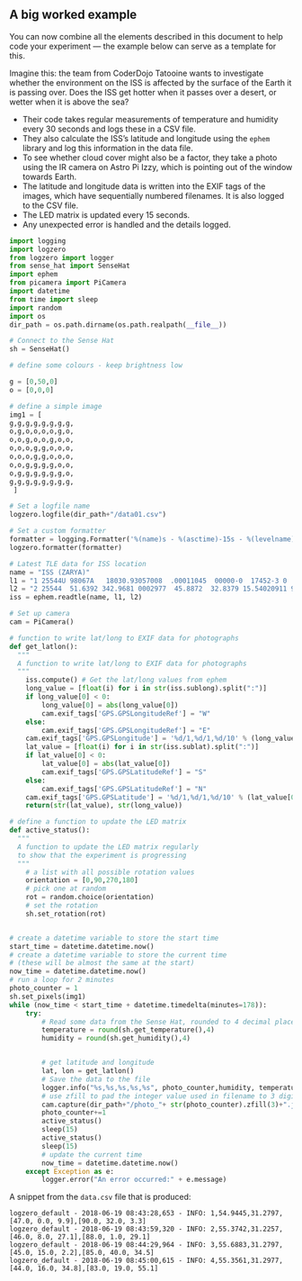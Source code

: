 ## A big worked example

You can now combine all the elements described in this document to help code your experiment — the example below can serve as a template for this.

Imagine this: the team from CoderDojo Tatooine wants to investigate whether the environment on the ISS is affected by the surface of the Earth it is passing over. Does the ISS get hotter when it passes over a desert, or wetter when it is above the sea?

+ Their code takes regular measurements of temperature and humidity every 30 seconds and logs these in a CSV file.
+ They also calculate the ISS’s latitude and longitude using the `ephem` library and log this information in the data file.
+ To see whether cloud cover might also be a factor, they take a photo using the IR camera on Astro Pi Izzy, which is pointing out of the window towards Earth.
+ The latitude and longitude data is written into the EXIF tags of the images, which have sequentially numbered filenames. It is also logged to the CSV file.
+ The LED matrix is updated every 15 seconds.
+ Any unexpected error is handled and the details logged.

```python
import logging
import logzero
from logzero import logger
from sense_hat import SenseHat
import ephem
from picamera import PiCamera
import datetime
from time import sleep
import random
import os
dir_path = os.path.dirname(os.path.realpath(__file__))

# Connect to the Sense Hat
sh = SenseHat()

# define some colours - keep brightness low

g = [0,50,0]
o = [0,0,0]

# define a simple image
img1 = [
g,g,g,g,g,g,g,g,
o,g,o,o,o,o,g,o,
o,o,g,o,o,g,o,o,
o,o,o,g,g,o,o,o,
o,o,o,g,g,o,o,o,
o,o,g,g,g,g,o,o,
o,g,g,g,g,g,g,o,
g,g,g,g,g,g,g,g,
 ]

# Set a logfile name
logzero.logfile(dir_path+"/data01.csv")

# Set a custom formatter
formatter = logging.Formatter('%(name)s - %(asctime)-15s - %(levelname)s: %(message)s');
logzero.formatter(formatter)

# Latest TLE data for ISS location
name = "ISS (ZARYA)"
l1 = "1 25544U 98067A   18030.93057008  .00011045  00000-0  17452-3 0  9997"
l2 = "2 25544  51.6392 342.9681 0002977  45.8872  32.8379 15.54020911 97174"
iss = ephem.readtle(name, l1, l2)

# Set up camera
cam = PiCamera()

# function to write lat/long to EXIF data for photographs
def get_latlon():
  """
  A function to write lat/long to EXIF data for photographs
  """
    iss.compute() # Get the lat/long values from ephem
    long_value = [float(i) for i in str(iss.sublong).split(":")]
    if long_value[0] < 0:
        long_value[0] = abs(long_value[0])
        cam.exif_tags['GPS.GPSLongitudeRef'] = "W"
    else:
        cam.exif_tags['GPS.GPSLongitudeRef'] = "E"
    cam.exif_tags['GPS.GPSLongitude'] = '%d/1,%d/1,%d/10' % (long_value[0], long_value[1], long_value[2]*10)
    lat_value = [float(i) for i in str(iss.sublat).split(":")]
    if lat_value[0] < 0:
        lat_value[0] = abs(lat_value[0])
        cam.exif_tags['GPS.GPSLatitudeRef'] = "S"
    else:
        cam.exif_tags['GPS.GPSLatitudeRef'] = "N"
    cam.exif_tags['GPS.GPSLatitude'] = '%d/1,%d/1,%d/10' % (lat_value[0], lat_value[1], lat_value[2]*10)
    return(str(lat_value), str(long_value))

# define a function to update the LED matrix
def active_status():
  """
  A function to update the LED matrix regularly
  to show that the experiment is progressing
  """
    # a list with all possible rotation values
    orientation = [0,90,270,180]
    # pick one at random
    rot = random.choice(orientation)
    # set the rotation
    sh.set_rotation(rot)


# create a datetime variable to store the start time
start_time = datetime.datetime.now()
# create a datetime variable to store the current time
# (these will be almost the same at the start)
now_time = datetime.datetime.now()
# run a loop for 2 minutes
photo_counter = 1
sh.set_pixels(img1)
while (now_time < start_time + datetime.timedelta(minutes=178)):
    try:
        # Read some data from the Sense Hat, rounded to 4 decimal places
        temperature = round(sh.get_temperature(),4)
        humidity = round(sh.get_humidity(),4)


        # get latitude and longitude
        lat, lon = get_latlon()
        # Save the data to the file
        logger.info("%s,%s,%s,%s,%s", photo_counter,humidity, temperature, lat, lon )
        # use zfill to pad the integer value used in filename to 3 digits (e.g. 001, 002...)
        cam.capture(dir_path+"/photo_"+ str(photo_counter).zfill(3)+".jpg")
        photo_counter+=1
        active_status()
        sleep(15)
        active_status()
        sleep(15)
        # update the current time
        now_time = datetime.datetime.now()
    except Exception as e:
        logger.error("An error occurred:" + e.message)
```

A snippet from the `data.csv` file that is produced:
```
logzero_default - 2018-06-19 08:43:28,653 - INFO: 1,54.9445,31.2797,[47.0, 0.0, 9.9],[90.0, 32.0, 3.3]
logzero_default - 2018-06-19 08:43:59,320 - INFO: 2,55.3742,31.2257,[46.0, 8.0, 27.1],[88.0, 1.0, 29.1]
logzero_default - 2018-06-19 08:44:29,964 - INFO: 3,55.6883,31.2797,[45.0, 15.0, 2.2],[85.0, 40.0, 34.5]
logzero_default - 2018-06-19 08:45:00,615 - INFO: 4,55.3561,31.2977,[44.0, 16.0, 34.8],[83.0, 19.0, 55.1]
```
